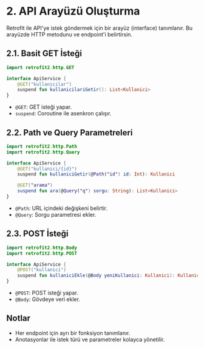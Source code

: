 # 2. API Arayüzü Oluşturma

Retrofit ile API'ye istek göndermek için bir arayüz (interface) tanımlanır. Bu arayüzde HTTP metodunu ve endpoint'i belirtirsin.

## 2.1. Basit GET İsteği
```kotlin
import retrofit2.http.GET

interface ApiService {
    @GET("kullanicilar")
    suspend fun kullanicilariGetir(): List<Kullanici>
}
```
- `@GET`: GET isteği yapar.
- `suspend`: Coroutine ile asenkron çalışır.

## 2.2. Path ve Query Parametreleri
```kotlin
import retrofit2.http.Path
import retrofit2.http.Query

interface ApiService {
    @GET("kullanici/{id}")
    suspend fun kullaniciGetir(@Path("id") id: Int): Kullanici

    @GET("arama")
    suspend fun ara(@Query("q") sorgu: String): List<Kullanici>
}
```
- `@Path`: URL içindeki değişkeni belirtir.
- `@Query`: Sorgu parametresi ekler.

## 2.3. POST İsteği
```kotlin
import retrofit2.http.Body
import retrofit2.http.POST

interface ApiService {
    @POST("kullanici")
    suspend fun kullaniciEkle(@Body yeniKullanici: Kullanici): Kullanici
}
```
- `@POST`: POST isteği yapar.
- `@Body`: Gövdeye veri ekler.

## Notlar
- Her endpoint için ayrı bir fonksiyon tanımlanır.
- Anotasyonlar ile istek türü ve parametreler kolayca yönetilir. 